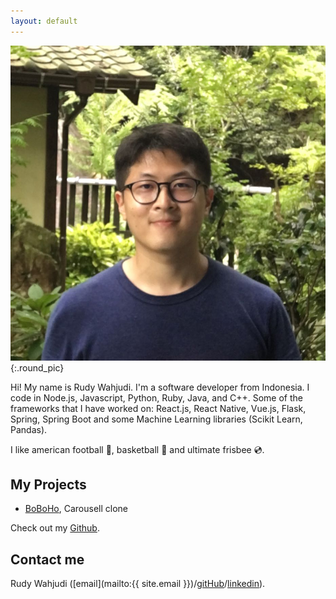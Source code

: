```yaml
---
layout: default
---
```


![Rudy Wahjudi](/assets/images/rudy.jpeg){:.round_pic}

Hi! My name is Rudy Wahjudi. I'm a software developer from Indonesia. I code in Node.js, Javascript, Python, Ruby, Java, and C++. Some of the frameworks that I have worked on: React.js, React Native, Vue.js, Flask, Spring, Spring Boot and some Machine Learning libraries (Scikit Learn, Pandas).

I like american football 🏈, basketball 🏀 and ultimate frisbee 💿.


## My Projects

* [BoBoHo](http://boboho.herokuapp.com), Carousell clone

Check out my [Github](http://github.com/nerdijoe).

## Contact me

Rudy Wahjudi ([email](mailto:{{ site.email }})/[gitHub](http://github.com/nerdijoe)/[linkedin](https://www.linkedin.com/in/nerdijoe/)).
